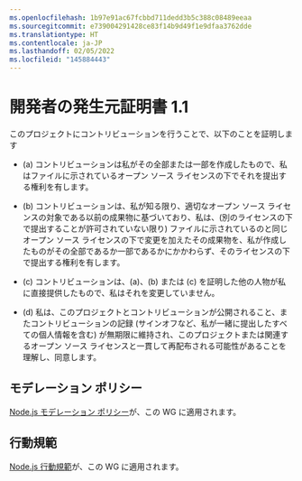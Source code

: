 ```yaml
---
ms.openlocfilehash: 1b97e91ac67fcbbd711dedd3b5c388c08489eeaa
ms.sourcegitcommit: e739004291428ce83f14b9d49f1e9dfaa3762dde
ms.translationtype: HT
ms.contentlocale: ja-JP
ms.lasthandoff: 02/05/2022
ms.locfileid: "145884443"
---
```

# <a name="developers-certificate-of-origin-11"></a>開発者の発生元証明書 1.1

このプロジェクトにコントリビューションを行うことで、以下のことを証明します

* (a) コントリビューションは私がその全部または一部を作成したもので、私はファイルに示されているオープン ソース ライセンスの下でそれを提出する権利を有します。

* (b) コントリビューションは、私が知る限り、適切なオープン ソース ライセンスの対象である以前の成果物に基づいており、私は、(別のライセンスの下で提出することが許可されていない限り) ファイルに示されているのと同じオープン ソース ライセンスの下で変更を加えたその成果物を、私が作成したものがその全部であるか一部であるかにかかわらず、そのライセンスの下で提出する権利を有します。

* (c) コントリビューションは、(a)、(b) または (c) を証明した他の人物が私に直接提供したもので、私はそれを変更していません。

* (d) 私は、このプロジェクトとコントリビューションが公開されること、またコントリビューションの記録 (サインオフなど、私が一緒に提出したすべての個人情報を含む) が無期限に維持され、このプロジェクトまたは関連するオープン ソース ライセンスと一貫して再配布される可能性があることを理解し、同意します。

## <a name="moderation-policy"></a>モデレーション ポリシー

[Node.js モデレーション ポリシー]が、この WG に適用されます。

## <a name="code-of-conduct"></a>行動規範

[Node.js 行動規範][]が、この WG に適用されます。

[Node.js 行動規範]:
https://github.com/nodejs/node/blob/master/CODE_OF_CONDUCT.md
[Node.js モデレーション ポリシー]:
https://github.com/nodejs/TSC/blob/master/Moderation-Policy.md
